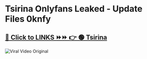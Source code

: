 
 # Tsirina Onlyfans Leaked - Update Files 0knfy

## <h2><a href="https://clipsfans.com/Tsirina&ref=git">🔗 Click to LINKS ⏩⏩ 👉 🟢 Tsirina </a></h2>

<a href="https://clipsfans.com/Tsirina&ref=git" rel="nofollow" data-target="animated-image.originalLink"><img src="https://i.ibb.co.com/xMMVF88/686577567.gif" alt="Viral Video Original" style="max-width: 100%; display: inline-block;" data-target="animated-image.originalImage"></a>

